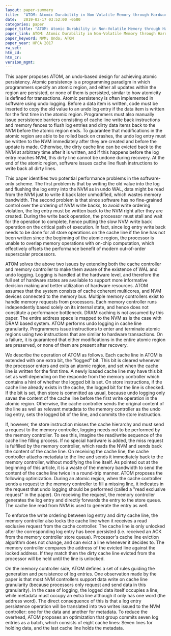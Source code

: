 ```yaml
---
layout: paper-summary
title:  "ATOM: Atomic Durability in Non-Volatile Memory through Hardware Logging"
date:   2019-02-17 03:52:00 -0500
categories: paper
paper_title: "ATOM: Atomic Durability in Non-Volatile Memory through Hardware Logging"
paper_link: ATOM: Atomic Durability in Non-Volatile Memory through Hardware Logging
paper_keyword: NVM; Undo; ATOM
paper_year: HPCA 2017
rw_set: 
htm_cd: 
htm_cr: 
version_mgmt: 
---  
```


This paper proposes ATOM, an undo-based design for achieving atomic persistency. Atomic persistency is a programming paradigm
in which programmers specify an atomic region, and either all updates within the region are persisted, or none of them is 
persisted, similar to how atomicity is defined for transactions. Atomic persistency is often implemented in software using 
undo logging. Before a data item is written, code must be inserted to copy the old value to an undo log entry if the data 
item is written for the first time in the atomic region. Programmers must also manually issue persistence barriers 
consisting of cache line write back instructions and memory fences to flush log entries and dirty data items back to the 
NVM before the atomic region ends. To guarantee that modifications in the atomic region are able to be rolled back on 
crashes, the undo log entry must be written to the NVM immediately after they are created and before the update is made.
Otherwise, the dirty cache line can be evicted back to the NVM at arbitrary time after it is written, and if this happens
before the log entry reaches NVM, this dirty line cannot be undone during recovery. At the end of the atomic region, software
issues cache line flush instructions to write back all dirty lines. 

This paper identifies two potential performance problems in the software-only scheme. The first problem is that by writing 
the old value into the log and flushing the log entry into the NVM as in undo WAL, data might be read from the NVM just to 
write it back later unmodified, which wastes memory bandwidth. The second problem is that since software has no fine-grained
control over the ordering of NVM write backs, to avoid write ordering violation, the log entry must be written back to the 
NVM right after they are created. During the write back operation, the processor must stall and wait for the operation to
complete, hence putting the slow NVM write back operation on the critical path of execution. In fact, since log entry
write back needs to be done for all store operations on the cache line if the line has not been written since the beginning 
of the atomic region, the processor is unable to overlap memory operations with on-chip computation, which effectively
offsets the performance benefit of modern out-of-order superscalar processors.

ATOM solves the above two issues by extending both the cache controller and memory controller to make them aware of the 
existence of WAL and undo logging. Logging is handled at the hardware level, and therefore the full set of hardware states
are available to support more informative decision making and better utilization of hardware resources. ATOM assumes that
the system consists of cache coherent multicores, and NVM devices connected to the memory bus. Multiple memory controllers
exist to handle memory requests from processors. Each memory controller runs independently based solely on its internal
state, and hence does not constitute a performance bottleneck. DRAM caching is not assumed by this paper. The entire 
address space is mapped to the NVM as is the case with DRAM based system. ATOM performs undo logging in cache line 
granularity. Programmers issue instructions to enter and terminate atomic regions using two instructions that are similar
to hardware transactions. On a failure, it is guaranteed that either modifications in the entire atomic region are preserved,
or none of them are present after recovery.

We describe the operation of ATOM as follows. Each cache line in ATOM is extended with one extra bit, the "logged" bit.
This bit is cleared whenever the processor enters and exits an atomic region, and set when the cache line is written
for the first time. A newly loaded cache line may have this bit set as well depending on the responde from the memory
controller which contains a hint of whether the logged bit is set. On store instructions, if the cache line already exists
in the cache, the logged bit for the line is checked. If the bit is set, then store is committed as usual, because undo
logging only saves the content of the cache line before the first write operation in the atomic region. Otherwise, the 
cache controller sends the original content of the line as well as relevant metadata to the memory controller as the undo
log entry, sets the logged bit of the line, and commits the store instruction. 

If, however, the store instruction misses the cache hierarchy and must send a request to the memory controller, logging 
needs not to be performed by the memory controller. To see this, imagine the read/write sequence of the cache line filling 
process. If no special hardware is added, the miss request is fulfilled by the memory controller, which reads the NVM and 
sends back the content of the cache line. On receiving the cache line, the cache controller attachs metadata to the line 
and sends it immediately back to the memory controller, without modifying the line itself. As pointed out at the beginning
of this article, it is a waste of the memory bandwidth to send the content of the cache line twice in a round-trip manner.
ATOM proposes the following optimization. During an atomic region, when the cache controller sends a request to the memory
controller to fill a missing line, it indicates in the request that undo logging should be performed (called a "read 
exclusive request" in the paper). On receiving the request, the memory controller generates the log entry and directly forwards
the entry to the store queue. The cache line read from NVM is used to generate the entry as well. 

To enforce the write ordering between log entry and dirty cache line, the memory controller also locks the cache line
when it receives a read exclusive request from the cache controller. The cache line is only unlocked after the corresponding
log entry has been persisted (i.e. received an ACK from the memory controller store queue). Processor's cache line eviction
algorithm does not change, and can evict a line whenever it decides to. The memory controller compares the address of the 
evicted line against the locked address. If they match then the dirty cache line evicted from the processor will be held
until the line is unlocked. 

On the memory controller side, ATOM defines a set of rules guiding the generation and persistence of log entries. One 
observation made by the paper is that most NVM controllers support data write on cache line granularity (because processors
only request and send data in this granularity). In the case of logging, the logged data itself occupies a line, while 
metadata must occupy an extra line although it only has one word (the address word). The direct consequence of this is 
that a log entry persistence operation will be translated into two writes issued to the NVM controller: one for the data 
and another for metadata. To reduce the overhead, ATOM proposes an optimization that group commits seven log entries as
a batch, which consists of eight cache lines: Seven lines for holding data, and the last cache line holds the metadata.